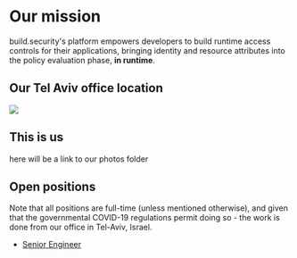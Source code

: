 
# Our mission
build.security's platform empowers developers to build runtime access controls for their applications, bringing identity and resource attributes into the policy evaluation phase, **in runtime**. 


## Our Tel Aviv office location
![](https://github.com/build-security/jobs/blob/main/map.png)

## This is us
here will be a link to our photos folder

## Open positions
Note that all positions are full-time (unless mentioned otherwise), and given that the governmental COVID-19 regulations permit doing so - the work is done from our office in Tel-Aviv, Israel.

* [Senior Engineer](senior-engineer.md)
